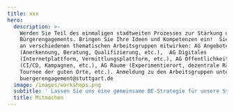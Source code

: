 ```yaml
---
title: xxx
hero:
  description: >-
    Werden Sie Teil des einmaligen stadtweiten Prozesses zur Stärkung des
    Bürgerengagements. Bringen Sie Ihre Ideen und Kompetenzen ein!  Sie können
    an verschiedenen thematischen Arbeitsgruppen mitwirken: AG Angebote
    (Anerkennung, Beratung, Qualifizierung, etc.),  AG Digitales
    (Internetplattform, Vermittlungsplattform, etc.), AG Öffentlichkeitsarbeit
    (CI/CD, Kampagnen, etc.), AG Räume (Experimentierort, dezentrale Räume,
    Tournee der guten Orte, etc.). Anmeldung zu den Arbeitsgruppen unter
    buergerengagement@stuttgart.de
  image: /images/workshops.png
  subtitle: ' Lassen Sie uns eine gemeinsame BE-Strategie für unsere Stadt entwickeln.'
  title: Mitmachen
---
```

<ContributePage />
